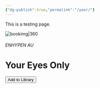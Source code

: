 ```yaml
---
{"dg-publish":true,"permalink":"/yeor/"}
---
```


This is a testing page.

![bookimg|360](/img/user/yeo/yeostorage/yeocover.webp)

###### ENHYPEN AU
# Your Eyes Only

<button onclick="addCurrentBookToLibrary()">Add to Library</button>

<script>
function addCurrentBookToLibrary() {
    const titleEl = document.querySelector('h1');
    const imgEl = document.querySelector('img[alt="bookimg"]');

    if (!titleEl || !imgEl) {
        alert('Book title or image not found.');
        return;
    }

    const book = {
        title: titleEl.textContent.trim(),
        link: window.location.href,
        imgSrc: imgEl.src,
        imgAlt: imgEl.alt || 'Book Cover'
    };

    let library = JSON.parse(localStorage.getItem('bookLibrary')) || [];

    if (!library.some(b => b.link === book.link)) {
        library.push(book);
        localStorage.setItem('bookLibrary', JSON.stringify(library));
        alert('Book added to your library!');
    } else {
        alert('This book is already in your library.');
    }
}
</script>
